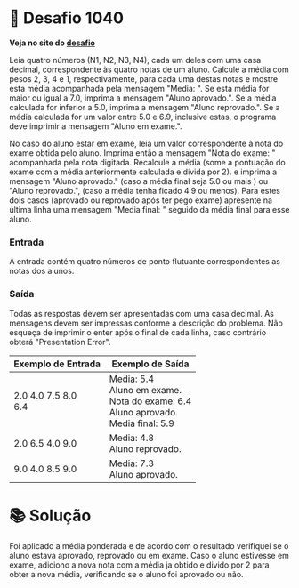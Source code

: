 # 📖 Desafio 1040

**Veja no site do [desafio](https://www.beecrowd.com.br/judge/pt/problems/view/1040)**

Leia quatro números (N1, N2, N3, N4), cada um deles com uma casa decimal, correspondente às quatro notas de um aluno. Calcule a média com pesos 2, 3, 4 e 1, respectivamente, para cada uma destas notas e mostre esta média acompanhada pela mensagem "Media: ". Se esta média for maior ou igual a 7.0, imprima a mensagem "Aluno aprovado.". Se a média calculada for inferior a 5.0, imprima a mensagem "Aluno reprovado.". Se a média calculada for um valor entre 5.0 e 6.9, inclusive estas, o programa deve imprimir a mensagem "Aluno em exame.".

No caso do aluno estar em exame, leia um valor correspondente à nota do exame obtida pelo aluno. Imprima então a mensagem "Nota do exame: " acompanhada pela nota digitada. Recalcule a média (some a pontuação do exame com a média anteriormente calculada e divida por 2). e imprima a mensagem "Aluno aprovado." (caso a média final seja 5.0 ou mais ) ou "Aluno reprovado.", (caso a média tenha ficado 4.9 ou menos). Para estes dois casos (aprovado ou reprovado após ter pego exame) apresente na última linha uma mensagem "Media final: " seguido da média final para esse aluno.

### Entrada

A entrada contém quatro números de ponto flutuante correspondentes as notas dos alunos.

### Saída

Todas as respostas devem ser apresentadas com uma casa decimal. As mensagens devem ser impressas conforme a descrição do problema. Não esqueça de imprimir o enter após o final de cada linha, caso contrário obterá "Presentation Error".

| Exemplo de Entrada     | Exemplo de Saída                                                                           |
| ---------------------- | ------------------------------------------------------------------------------------------ |
| 2.0 4.0 7.5 8.0<br>6.4 | Media: 5.4<br>Aluno em exame.<br>Nota do exame: 6.4<br>Aluno aprovado.<br>Media final: 5.9 |
| 2.0 6.5 4.0 9.0        | Media: 4.8<br>Aluno reprovado.                                                             |
| 9.0 4.0 8.5 9.0        | Media: 7.3<br>Aluno aprovado.                                                              |

# 📚 Solução

Foi aplicado a média ponderada e de acordo com o resultado verifiquei se o aluno estava aprovado, reprovado ou em exame. Caso o aluno estivesse em exame, adiciono a nova nota com a média ja obtido e divido por 2 para obter a nova média, verificando se o aluno foi aprovado ou não.
